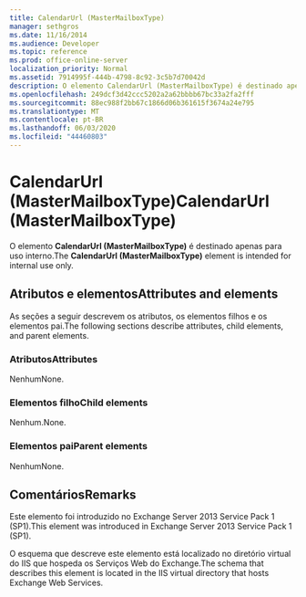 ```yaml
---
title: CalendarUrl (MasterMailboxType)
manager: sethgros
ms.date: 11/16/2014
ms.audience: Developer
ms.topic: reference
ms.prod: office-online-server
localization_priority: Normal
ms.assetid: 7914995f-444b-4798-8c92-3c5b7d70042d
description: O elemento CalendarUrl (MasterMailboxType) é destinado apenas para uso interno.
ms.openlocfilehash: 249dcf3d42ccc5202a2a62bbbb67bc33a2fa2fff
ms.sourcegitcommit: 88ec988f2bb67c1866d06b361615f3674a24e795
ms.translationtype: MT
ms.contentlocale: pt-BR
ms.lasthandoff: 06/03/2020
ms.locfileid: "44460803"
---
```

# <a name="calendarurl-mastermailboxtype"></a><span data-ttu-id="32838-103">CalendarUrl (MasterMailboxType)</span><span class="sxs-lookup"><span data-stu-id="32838-103">CalendarUrl (MasterMailboxType)</span></span>

<span data-ttu-id="32838-104">O elemento **CalendarUrl (MasterMailboxType)** é destinado apenas para uso interno.</span><span class="sxs-lookup"><span data-stu-id="32838-104">The **CalendarUrl (MasterMailboxType)** element is intended for internal use only.</span></span> 

## <a name="attributes-and-elements"></a><span data-ttu-id="32838-105">Atributos e elementos</span><span class="sxs-lookup"><span data-stu-id="32838-105">Attributes and elements</span></span>

<span data-ttu-id="32838-106">As seções a seguir descrevem os atributos, os elementos filhos e os elementos pai.</span><span class="sxs-lookup"><span data-stu-id="32838-106">The following sections describe attributes, child elements, and parent elements.</span></span>
  
### <a name="attributes"></a><span data-ttu-id="32838-107">Atributos</span><span class="sxs-lookup"><span data-stu-id="32838-107">Attributes</span></span>

<span data-ttu-id="32838-108">Nenhum</span><span class="sxs-lookup"><span data-stu-id="32838-108">None.</span></span>
  
### <a name="child-elements"></a><span data-ttu-id="32838-109">Elementos filho</span><span class="sxs-lookup"><span data-stu-id="32838-109">Child elements</span></span>

<span data-ttu-id="32838-110">Nenhum.</span><span class="sxs-lookup"><span data-stu-id="32838-110">None.</span></span>
  
### <a name="parent-elements"></a><span data-ttu-id="32838-111">Elementos pai</span><span class="sxs-lookup"><span data-stu-id="32838-111">Parent elements</span></span>

<span data-ttu-id="32838-112">Nenhum</span><span class="sxs-lookup"><span data-stu-id="32838-112">None.</span></span>
  
## <a name="remarks"></a><span data-ttu-id="32838-113">Comentários</span><span class="sxs-lookup"><span data-stu-id="32838-113">Remarks</span></span>

<span data-ttu-id="32838-114">Este elemento foi introduzido no Exchange Server 2013 Service Pack 1 (SP1).</span><span class="sxs-lookup"><span data-stu-id="32838-114">This element was introduced in Exchange Server 2013 Service Pack 1 (SP1).</span></span>
  
<span data-ttu-id="32838-115">O esquema que descreve este elemento está localizado no diretório virtual do IIS que hospeda os Serviços Web do Exchange.</span><span class="sxs-lookup"><span data-stu-id="32838-115">The schema that describes this element is located in the IIS virtual directory that hosts Exchange Web Services.</span></span>
  

